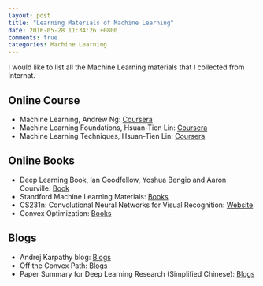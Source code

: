 ```yaml
---
layout: post
title: "Learning Materials of Machine Learning"
date: 2016-05-28 11:34:26 +0800
comments: true
categories: Machine Learning 
---
```

I would like to list all the Machine Learning materials that I collected from Internat.
<!--more-->

Online Course
-
* Machine Learning, Andrew Ng: [Coursera](https://www.coursera.org/learn/machine-learning)
* Machine Learning Foundations, Hsuan-Tien Lin: [Coursera](https://www.coursera.org/course/ntumlone)  
* Machine Learning Techniques, Hsuan-Tien Lin: [Coursera](https://www.coursera.org/course/ntumltwo)


Online Books
-
* Deep Learning Book, Ian Goodfellow, Yoshua Bengio and Aaron Courville: [Book](http://www.deeplearningbook.org/)
* Standford Machine Learning Materials: [Books](http://cs229.stanford.edu/materials.html)
* CS231n: Convolutional Neural Networks for Visual Recognition: [Website](http://vision.stanford.edu/teaching/cs231n/index.html) 
* Convex Optimization: [Books](https://web.stanford.edu/~boyd/cvxbook/bv_cvxbook.pdf)


Blogs
-
* Andrej Karpathy blog: [Blogs](http://karpathy.github.io/neuralnets/)
* Off the Convex Path: [Blogs](http://www.offconvex.org/)
* Paper Summary for Deep Learning Research (Simplified Chinese): [Blogs](http://zhangliliang.com/)

